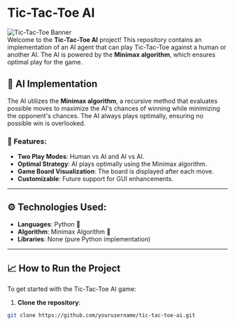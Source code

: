 # Tic-Tac-Toe AI

![Tic-Tac-Toe Banner](https://via.placeholder.com/150)  
Welcome to the **Tic-Tac-Toe AI** project! This repository contains an implementation of an AI agent that can play Tic-Tac-Toe against a human or another AI. The AI is powered by the **Minimax algorithm**, which ensures optimal play for the game.

## 🧠 **AI Implementation**

The AI utilizes the **Minimax algorithm**, a recursive method that evaluates possible moves to maximize the AI's chances of winning while minimizing the opponent's chances. The AI always plays optimally, ensuring no possible win is overlooked.

### 🌟 Features:
- **Two Play Modes**: Human vs AI and AI vs AI.
- **Optimal Strategy**: AI plays optimally using the Minimax algorithm.
- **Game Board Visualization**: The board is displayed after each move.
- **Customizable**: Future support for GUI enhancements.

---

## ⚙️ **Technologies Used**:
- **Languages**: Python 🐍
- **Algorithm**: Minimax Algorithm 🤖
- **Libraries**: None (pure Python implementation)

---

## 📈 **How to Run the Project**

To get started with the Tic-Tac-Toe AI game:

1. **Clone the repository**:

```bash
git clone https://github.com/yourusername/tic-tac-toe-ai.git
